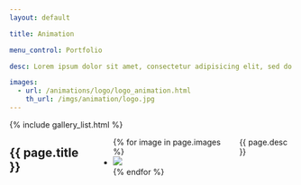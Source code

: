 ```yaml
---
layout: default

title: Animation

menu_control: Portfolio

desc: Lorem ipsum dolor sit amet, consectetur adipisicing elit, sed do eiusmod tempor incididunt ut labore et dolore magna aliqua. Ut enim ad minim veniam, quis nostrud exercitation ullamco laboris nisi ut aliquip ex ea commodo consequat. Duis aute irure dolor in reprehenderit in voluptate velit esse cillum dolore eu fugiat nulla pariatur. Excepteur sint occaecat cupidatat non proident, sunt in culpa qui officia deserunt mollit anim id est laborum.

images:
  - url: /animations/logo/logo_animation.html
    th_url: /imgs/animation/logo.jpg
---
```


<div class="large-3 columns">
  {% include gallery_list.html %}
</div>

<!-- 
NOTE: this page is handled differently to other gallery pages due to the animation pages themselves.
The layout needs to be default and not gallery - anything you do in the gallery layout needs to be duplicated here.
There may be a way round this restriction, but for now - it's a working solution. 
-->

<div class="large-9 columns">
  <h2>{{ page.title }}</h2>
  
  <ul class="clearing-thumbs">
    {% for image in page.images %}
      <li><a href="{{ image.url }}"><img src="{{ image.th_url }}"/></a></li>
    {% endfor %}
  </ul>  
  
  <p>{{ page.desc }}</p>
</div>
